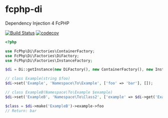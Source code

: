 # fcphp-di
Dependency Injection 4 FcPHP

[![Build Status](https://travis-ci.org/00F100/fcphp-di.svg?branch=master)](https://travis-ci.org/00F100/fcphp-di) [![codecov](https://codecov.io/gh/00F100/fcphp-di/branch/master/graph/badge.svg)](https://codecov.io/gh/00F100/fcphp-di)

```php
<?php

use FcPhp\Di\Factories\ContainerFactory;
use FcPhp\Di\Factories\DiFactory;
use FcPhp\Di\Factories\InstanceFactory;

$di = Di::getInstance(new DiFactory(), new ContainerFactory(), new InstanceFactory(), true);

// class Example(string $foo)
$di->set('Example', 'Namespace\To\Example', ['foo' => 'bar'], []);

// class ExampleB(Namespace\To\Example $example)
$di->set('ExampleB', 'Namespace\To\Class2', ['example' => $di->get('Example')]);

$class = $di->make('ExampleB')->example->foo
// Return: bar
```